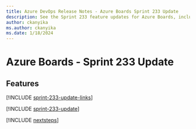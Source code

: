 ```yaml
---
title: Azure DevOps Release Notes - Azure Boards Sprint 233 Update
description: See the Sprint 233 feature updates for Azure Boards, including next steps.
author: ckanyika
ms.author: ckanyika
ms.date: 1/18/2024
---
```


# Azure Boards - Sprint 233 Update

## Features

[!INCLUDE [sprint-233-update-links](../includes/boards/sprint-233-update-links.md)]

[!INCLUDE [sprint-233-update](../includes/boards/sprint-233-update.md)]

[!INCLUDE [nextsteps](../includes/nextsteps.md)]